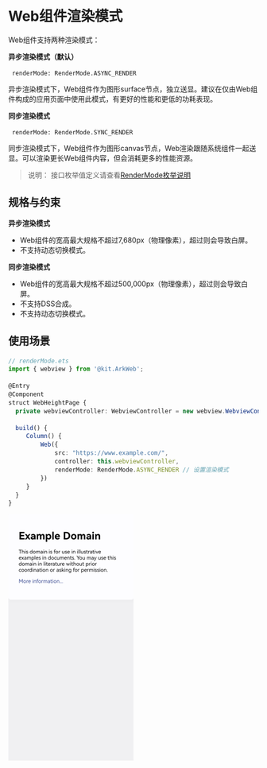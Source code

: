 # Web组件渲染模式

Web组件支持两种渲染模式：

**异步渲染模式（默认）**

` renderMode: RenderMode.ASYNC_RENDER`

异步渲染模式下，Web组件作为图形surface节点，独立送显。建议在仅由Web组件构成的应用页面中使用此模式，有更好的性能和更低的功耗表现。

**同步渲染模式**

` renderMode: RenderMode.SYNC_RENDER`

同步渲染模式下，Web组件作为图形canvas节点，Web渲染跟随系统组件一起送显。可以渲染更长Web组件内容，但会消耗更多的性能资源。

> 说明：
> 接口枚举值定义请查看[RenderMode枚举说明](../reference/apis-arkweb/ts-basic-components-web.md#rendermode12枚举说明)

## 规格与约束

**异步渲染模式**

- Web组件的宽高最大规格不超过7,680px（物理像素），超过则会导致白屏。
- 不支持动态切换模式。

**同步渲染模式**

- Web组件的宽高最大规格不超过500,000px（物理像素），超过则会导致白屏。
- 不支持DSS合成。
- 不支持动态切换模式。

## 使用场景

```typescript
// renderMode.ets
import { webview } from '@kit.ArkWeb';

@Entry
@Component
struct WebHeightPage {
  private webviewController: WebviewController = new webview.WebviewController()

  build() {
     Column() {
         Web({
             src: "https://www.example.com/",
             controller: this.webviewController,
             renderMode: RenderMode.ASYNC_RENDER // 设置渲染模式
         })
     }
  }
}
```

![web-render-mode](figures/web-render-mode.png)


